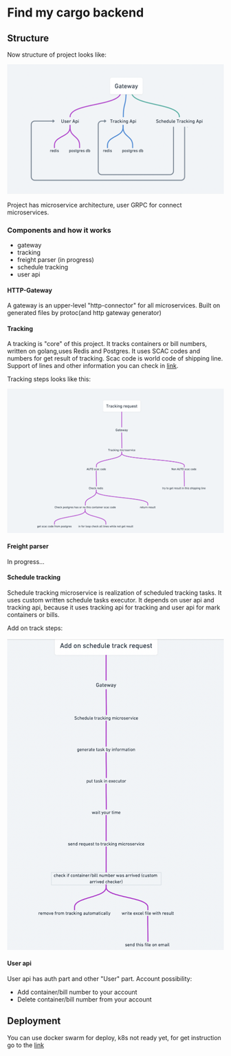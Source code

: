 # Find my cargo backend

## Structure

Now structure of project looks like:

![structure](structure.png)

Project has microservice architecture, user GRPC for connect microservices.

### Components and how it works

- gateway
- tracking
- freight parser (in progress)
- schedule tracking
- user api

#### HTTP-Gateway

A gateway is an upper-level "http-connector" for all microservices. Built on generated files by protoc(and http gateway generator)

#### Tracking

A tracking is "core" of this project. It tracks containers or bill numbers, written on golang,uses Redis and
Postgres. It uses SCAC codes and numbers for get result of tracking. Scac code is world code of shipping line. Support
of lines and other information you can check
in [link](https://github.com/frozosea/fmc/tree/master/container-tracking/README.md).

Tracking steps looks like this:

![image](TrackingRequest.png)

#### Freight parser

In progress...

#### Schedule tracking

Schedule tracking microservice is realization of scheduled tracking tasks. It uses custom written schedule tasks
executor. It depends on user api and tracking api, because it uses tracking api for tracking and user api for mark
containers or bills.

Add on track steps:

![image](AddOnTrack.png)

#### User api

User api has auth part and other "User" part. Account possibility:

- Add container/bill number to your account
- Delete container/bill number from your account

## Deployment

You can use docker swarm for deploy, k8s not ready yet, for get instruction go to
the [link](https://github.com/frozosea/fmc/tree/master/deployment/swarm/Readme.md)
